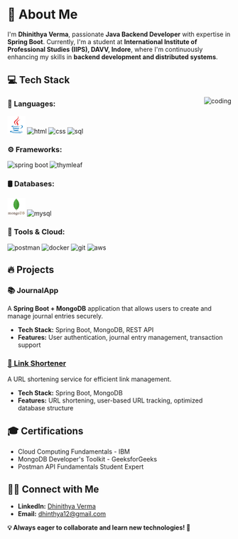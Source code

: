 <!DOCTYPE html>
<html lang="en">
<head>
    <meta charset="UTF-8">
    <meta name="viewport" content="width=device-width, initial-scale=1.0">
</head>
<body>
  <div class="center">
        <h1>🚀 About Me</h1>
    </div>
    <p>I'm <strong>Dhinithya Verma</strong>, passionate <strong>Java Backend Developer</strong> with expertise in <strong>Spring Boot</strong>. Currently, I'm a student at <strong>International Institute of Professional Studies (IIPS), DAVV, Indore</strong>, where I'm continuously enhancing my skills in <strong>backend development and distributed systems</strong>.</p>
  

## 💻 Tech Stack
<img align="right" alt="coding" height="300px" src="https://i.pinimg.com/originals/e8/f4/53/e8f453469a3ec97ecd354df465d73913.gif" />

### 🚀 Languages:
<p align="left">
  <img src="https://raw.githubusercontent.com/devicons/devicon/master/icons/java/java-original.svg" alt="java" width="40" height="40"/>
  <img src="https://www.vectorlogo.zone/logos/w3_html5/w3_html5-ar21.svg" alt="html" width="40" height="40"/>
  <img src="https://www.vectorlogo.zone/logos/w3_css/w3_css-ar21~old.svg" alt="css" width="40" height="40"/>
  <img src="https://cdn.jsdelivr.net/gh/devicons/devicon/icons/mysql/mysql-original-wordmark.svg" alt="sql" width="40" height="40"/>
  
</p>

### ⚙️ Frameworks:
<p align="left">
  <img src="https://spring.io/img/projects/spring-boot.svg" alt="spring boot" width="40" height="40"/>
  <img src="https://raw.githubusercontent.com/gilbarbara/logos/92bb74e98bca1ea1ad794442676ebc4e75038adc/logos/thymeleaf.svg" alt="thymleaf" width="40" height="40"/>  
</p>

### 🛢️ Databases:
<p align="left">
  <img src="https://raw.githubusercontent.com/devicons/devicon/master/icons/mongodb/mongodb-original-wordmark.svg" alt="mongodb" width="40" height="40"/>
  <img src="https://cdn.jsdelivr.net/gh/devicons/devicon/icons/mysql/mysql-original-wordmark.svg" alt="mysql" width="40" height="40"/>
</p>

### 🧰 Tools & Cloud:
<p align="left">
  <img src="https://www.vectorlogo.zone/logos/getpostman/getpostman-icon.svg" alt="postman" width="40" height="40"/>
  <img src="https://www.vectorlogo.zone/logos/docker/docker-icon.svg" alt="docker" width="40" height="40"/>
  <img src="https://www.vectorlogo.zone/logos/git-scm/git-scm-icon.svg" alt="git" width="40" height="40"/>
  <img src="https://www.vectorlogo.zone/logos/amazon_aws/amazon_aws-icon.svg" alt="aws" width="40" height="40"/>
</p>
    <h2>🔥 Projects</h2>
    <h3>📚 JournalApp</h3>
    <p>A <strong>Spring Boot + MongoDB</strong> application that allows users to create and manage journal entries securely.</p>
    <ul>
        <li><strong>Tech Stack:</strong> Spring Boot, MongoDB, REST API</li>
        <li><strong>Features:</strong> User authentication, journal entry management, transaction support</li>
    </ul>
    <h3><a href="https://github.com/vDhinithya/URL_Shortner"> 🔗 Link Shortener </a></h3>
    <p>A URL shortening service for efficient link management.</p>
    <ul>
        <li><strong>Tech Stack:</strong> Spring Boot, MongoDB</li>
        <li><strong>Features:</strong> URL shortening, user-based URL tracking, optimized database structure</li>
    </ul>
    <h2>🎓 Certifications</h2>
    <ul>
        <li>Cloud Computing Fundamentals - IBM</li>
        <li>MongoDB Developer's Toolkit - GeeksforGeeks</li>
        <li>Postman API Fundamentals Student Expert</li>
    </ul>
    <h2>👨‍💻 Connect with Me</h2>
    <ul>
        <li><strong>LinkedIn:</strong> <a href="https://www.linkedin.com/in/dhinithya-verma-b72060329/">Dhinithya Verma</a></li>
        <li><strong>Email:</strong> <a href="mailto:dhinthya12@gmail.com">dhinthya12@gmail.com</a></li>
    </ul>
    <p><strong>💡 Always eager to collaborate and learn new technologies! 🚀</strong></p>
</body>
</html>
